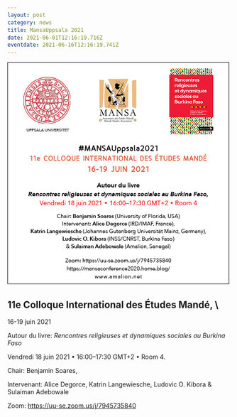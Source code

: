 ```yaml
---
layout: post
category: news
title: MansaUppsala 2021
date: 2021-06-01T12:16:19.716Z
eventdate: 2021-06-16T12:16:19.741Z
---
```

![11e Colloque International des Études Mandé 16-19 juin 2021](../uploads/mansa-rencontres2021.jpg "11e Colloque International des Études Mandé 16-19 juin 2021")

## 11e Colloque International des Études Mandé, \
16-19 juin 2021

Autour du livre: *Rencontres religieuses et dynamiques sociales au Burkina Faso*

Vendredi 18 juin 2021 • 16:00–17:30 GMT+2 • Room 4.

Chair: Benjamin Soares,

Intervenant: Alice Degorce, Katrin Langewiesche, Ludovic O. Kibora & Sulaiman Adebowale

Zoom: <https://uu-se.zoom.us/j/7945735840>